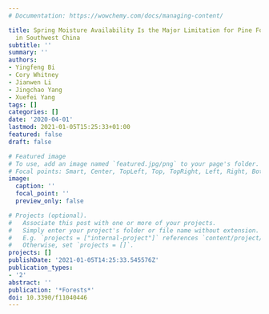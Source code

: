 ```yaml
---
# Documentation: https://wowchemy.com/docs/managing-content/

title: Spring Moisture Availability Is the Major Limitation for Pine Forest Productivity
  in Southwest China
subtitle: ''
summary: ''
authors:
- Yingfeng Bi
- Cory Whitney
- Jianwen Li
- Jingchao Yang
- Xuefei Yang
tags: []
categories: []
date: '2020-04-01'
lastmod: 2021-01-05T15:25:33+01:00
featured: false
draft: false

# Featured image
# To use, add an image named `featured.jpg/png` to your page's folder.
# Focal points: Smart, Center, TopLeft, Top, TopRight, Left, Right, BottomLeft, Bottom, BottomRight.
image:
  caption: ''
  focal_point: ''
  preview_only: false

# Projects (optional).
#   Associate this post with one or more of your projects.
#   Simply enter your project's folder or file name without extension.
#   E.g. `projects = ["internal-project"]` references `content/project/deep-learning/index.md`.
#   Otherwise, set `projects = []`.
projects: []
publishDate: '2021-01-05T14:25:33.545576Z'
publication_types:
- '2'
abstract: ''
publication: '*Forests*'
doi: 10.3390/f11040446
---
```

